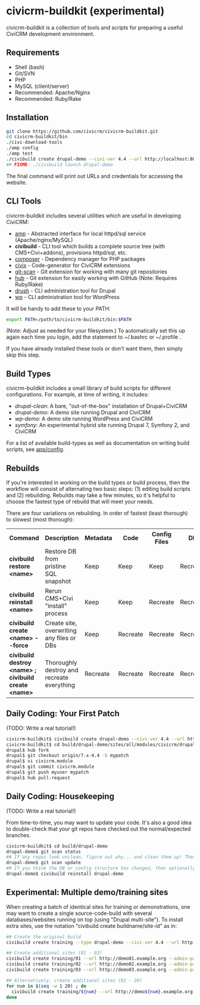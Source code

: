 # civicrm-buildkit (experimental)

civicrm-buildkit is a collection of tools and scripts for preparing a useful
CiviCRM development environment.

## Requirements

 * Shell (bash)
 * Git/SVN
 * PHP
 * MySQL (client/server)
 * Recommended: Apache/Nginx
 * Recommended: Ruby/Rake

## Installation

```bash
git clone https://github.com/civicrm/civicrm-buildkit.git
cd civicrm-buildkit/bin
./civi-download-tools
./amp config
./amp test
./civibuild create drupal-demo --civi-ver 4.4 --url http://localhost:8001
## FIXME: ./civibuild launch drupal-demo
```

The final command will print out URLs and credentials for accessing the
website.

## CLI Tools

civicrm-buildkit includes several utilities which are useful in developing
CiviCRM:

 * [amp](https://github.com/totten/amp) - Abstracted interface for local httpd/sql service (Apache/nginx/MySQL)
 * **civibuild** - CLI tool which builds a complete source tree (with CMS+Civi+addons), provisions httpd/sql, etc.
 * [composer](http://getcomposer.org/) - Dependency manager for PHP packages
 * [civix](https://github.com/totten/civix) - Code-generator for CiviCRM extensions
 * [git-scan](https://github.com/totten/git-scan/) - Git extension for working with many git repositories
 * [hub](http://hub.github.com/) - Git extension for easily working with GitHub (Note: Requires Ruby/Rake)
 * [drush](http://drush.ws/) - CLI administration tool for Drupal
 * [wp](http://wp-cli.org/) - CLI administration tool for WordPress

It will be handy to add these to your PATH:

```bash
export PATH=/path/to/civicrm-buildkit/bin:$PATH
```

(Note: Adjust as needed for your filesystem.) To automatically set this up
again each time you login, add the statement to ~/.bashrc or ~/.profile .

If you have already installed these tools or don't want them, then
simply skip this step.

## Build Types

civicrm-buildkit includes a small library of build scripts for different configurations.
For example, at time of writing, it includes:

 * *drupal-clean*: A bare, "out-of-the-box" installation of Drupal+CiviCRM
 * *drupal-demo*: A demo site running Drupal and CiviCRM
 * *wp-demo*: A demo site running WordPress and CiviCRM
 * *symfony*: An experimental hybrid site running Drupal 7, Symfony 2, and CiviCRM

For a list of available build-types as well as documentation on writing build scripts,
see [app/config](app/config).

## Rebuilds

If you're interested in working on the build types or build process, then the workflow will consist of alternating two basic steps: (1) editing build scripts and (2) rebuilding. Rebuilds may take a few minutes, so it's helpful to choose the fastest type of rebuild that will meet your needs.

There are four variations on rebuilding. In order of fastest (least thorough) to slowest (most thorough):

<table>
  <tr>
    <th>Command</th>
    <th>Description</th>
    <th>Metadata</th>
    <th>Code</th>
    <th>Config Files</th>
    <th>DB</th>
  </tr>
  <tr>
    <td><b>civibuild restore &lt;name&gt;</b></td>
    <td>Restore DB from pristine SQL snapshot</td>
    <td>Keep</td>
    <td>Keep</td>
    <td>Keep</td>
    <td>Recreate</td>
  </tr>
  <tr>
    <td><b>civibuild reinstall &lt;name&gt;</b></td>
    <td>Rerun CMS+Civi "install" process</td>
    <td>Keep</td>
    <td>Keep</td>
    <td>Recreate</td>
    <td>Recreate</td>
  </tr>
  <tr>
    <td><b>civibuild create &lt;name&gt; --force</b></td>
    <td>Create site, overwriting any files or DBs</td>
    <td>Keep</td>
    <td>Recreate</td>
    <td>Recreate</td>
    <td>Recreate</td>
  </tr>
  <tr>
    <td><b>civibuild destroy &lt;name&gt; ; civibuild create &lt;name&gt;</b></td>
    <td>Thoroughly destroy and recreate everything</td>
    <td>Recreate</td>
    <td>Recreate</td>
    <td>Recreate</td>
    <td>Recreate</td>
  </tr>
</table>

## Daily Coding: Your First Patch

(TODO: Write a real tutorial!)

```bash
civicrm-buildkit$ civibuild create drupal-demo --civi-ver 4.4 --url http://localhost:8001
civicrm-buildkit$ cd build/drupal-demo/sites/all/modules/civicrm/drupal
drupal$ hub fork
drupal$ git checkout origin/7.x-4.4 -b mypatch
drupal$ vi civicrm.module
drupal$ git commit civicrm.module
drupal$ git push myuser mypatch
drupal$ hub pull-request
```

## Daily Coding: Housekeeping

(TODO: Write a real tutorial!)

From time-to-time, you may want to update your code. It's also a good idea
to double-check that your git repos have checked out the normal/expected
branches.

```bash
civicrm-buildkit$ cd build/drupal-demo
drupal-demo$ git scan status
## If any repos look unclean, figure out why... and clean them up! Then:
drupal-demo$ git scan update
## If you think the DB or config structure has changed, then optionally:
drupal-demo$ civibuild reinstall drupal-demo
```

## Experimental: Multiple demo/training sites

When creating a batch of identical sites for training or demonstrations,
one may want to create a single source-code-build with several
databases/websites running on top (using "Drupal multi-site"). To install
extra sites,  use the notation "civibuild create buildname/site-id" as in:   

```bash
## Create the original build
civibuild create training --type drupal-demo --civi-ver 4.4 --url http://demo00.example.org --admin-pass s3cr3t

## Create additional sites (01 - 03)
civibuild create training/01 --url http://demo01.example.org --admin-pass s3cr3t
civibuild create training/02 --url http://demo02.example.org --admin-pass s3cr3t
civibuild create training/03 --url http://demo03.example.org --admin-pass s3cr3t

## Alternatively, create additional sites (01 - 20)
for num in $(seq -w 1 20) ; do
  civibuild create training/${num} --url http://demo${num}.example.org --admin-pass s3cr3t
done
``` 
